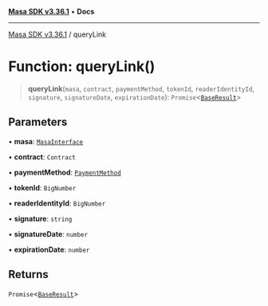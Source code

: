 [**Masa SDK v3.36.1**](../README.md) • **Docs**

***

[Masa SDK v3.36.1](../globals.md) / queryLink

# Function: queryLink()

> **queryLink**(`masa`, `contract`, `paymentMethod`, `tokenId`, `readerIdentityId`, `signature`, `signatureDate`, `expirationDate`): `Promise`\<[`BaseResult`](../interfaces/BaseResult.md)\>

## Parameters

• **masa**: [`MasaInterface`](../interfaces/MasaInterface.md)

• **contract**: `Contract`

• **paymentMethod**: [`PaymentMethod`](../type-aliases/PaymentMethod.md)

• **tokenId**: `BigNumber`

• **readerIdentityId**: `BigNumber`

• **signature**: `string`

• **signatureDate**: `number`

• **expirationDate**: `number`

## Returns

`Promise`\<[`BaseResult`](../interfaces/BaseResult.md)\>
